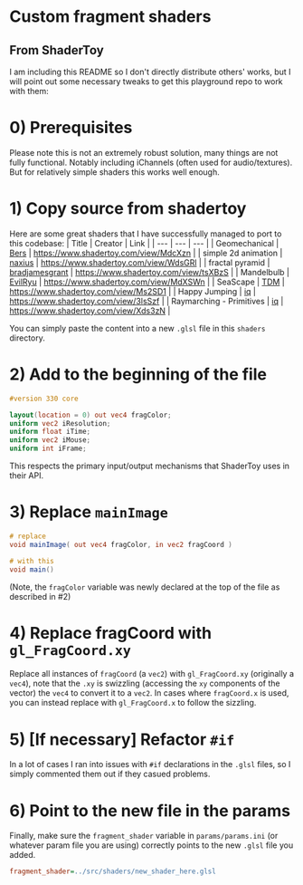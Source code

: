 # Custom fragment shaders
## From ShaderToy

I am including this README so I don't directly distribute others' works, but I will point out some necessary tweaks to get this playground repo to work with them:

# 0) Prerequisites

Please note this is not an extremely robust solution, many things are not fully functional. Notably including iChannels (often used for audio/textures). But for relatively simple shaders this works well enough.

# 1) Copy source from shadertoy 

Here are some great shaders that I have successfully managed to port to this codebase:
| Title | Creator | Link |
| --- | --- | --- |
| Geomechanical | [Bers](https://www.shadertoy.com/user/Bers) | https://www.shadertoy.com/view/MdcXzn |
| simple 2d animation | [naxius](https://www.shadertoy.com/user/naxius) | https://www.shadertoy.com/view/WdsGRl |
| fractal pyramid | [bradjamesgrant](https://www.shadertoy.com/user/bradjamesgrant) | https://www.shadertoy.com/view/tsXBzS |
| Mandelbulb | [EvilRyu](https://www.shadertoy.com/user/EvilRyu) | https://www.shadertoy.com/view/MdXSWn |
| SeaScape | [TDM](https://www.shadertoy.com/user/TDM) | https://www.shadertoy.com/view/Ms2SD1 |
| Happy Jumping | [iq](https://www.shadertoy.com/user/iq) | https://www.shadertoy.com/view/3lsSzf |
| Raymarching - Primitives  | [iq](https://www.shadertoy.com/user/iq) | https://www.shadertoy.com/view/Xds3zN |

You can simply paste the content into a new `.glsl` file in this `shaders` directory.

# 2) Add to the beginning of the file

```glsl
#version 330 core

layout(location = 0) out vec4 fragColor;
uniform vec2 iResolution;
uniform float iTime;
uniform vec2 iMouse;
uniform int iFrame;
```

This respects the primary input/output mechanisms that ShaderToy uses in their API. 

# 3) Replace `mainImage`

```glsl
# replace
void mainImage( out vec4 fragColor, in vec2 fragCoord )

# with this
void main()
```

(Note, the `fragColor` variable was newly declared at the top of the file as described in #2)

# 4) Replace fragCoord with `gl_FragCoord.xy`

Replace all instances of `fragCoord` (a `vec2`) with `gl_FragCoord.xy` (originally a `vec4`), note that the `.xy` is swizzling (accessing the `xy` components of the vector) the `vec4` to convert it to a `vec2`. In cases where `fragCoord.x` is used, you can instead replace with `gl_FragCoord.x` to follow the sizzling. 

# 5) [If necessary] Refactor `#if`

In a lot of cases I ran into issues with `#if` declarations in the `.glsl` files, so I simply commented them out if they casued problems. 

# 6) Point to the new file in the params

Finally, make sure the `fragment_shader` variable in `params/params.ini` (or whatever param file you are using) correctly points to the new `.glsl` file you added. 

```ini
fragment_shader=../src/shaders/new_shader_here.glsl
```
